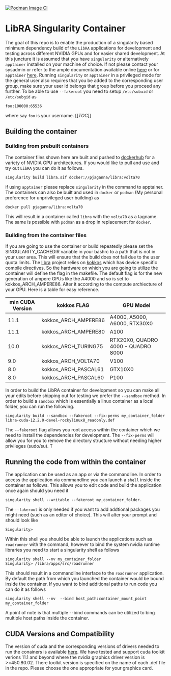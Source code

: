 
[![Podman Image CI](https://github.com/ARDG-NRAO/libra-containers/actions/workflows/docker-img.yml/badge.svg)](https://github.com/ARDG-NRAO/libra-containers/actions/workflows/docker-img.yml)

# LibRA Singularity Container

The goal of this repo is to enable the production of a singularity based minimum dependency  build of the `LibRA` applications for development and testing across different NVIDIA GPUs and for easier shared development. At this juncture it is assumed that you have `singularity` or alternatively `apptainer` installed on your machine of choice. If not please contact your sysadmin or refer to the ample documentation available online [here](https://docs.sylabs.io/guides/3.11/user-guide/index.html) or for `apptainer` [here](https://apptainer.org/docs/admin/main/installation.html). Running `singularity` or `apptainer` in a privileged mode for the general user also requires that you be added to the corresponding user group, make sure your user id belongs that group before you proceed any further. To be able to use `--fakeroot` you need to setup `/etc/subuid` or  `/etc/subgid` as 
```
foo:100000:65536
```
where say `foo` is your username.
[[_TOC_]]

## Building the container

### Building from prebuilt containers
The container files shown here are built and pushed to [dockerhub](https://hub.docker.com/repository/docker/pjaganna/libra/tags?page=1&ordering=last_updated) for a variety of NVIDIA GPU architectures. If you would like to pull and use and try out `LibRA` you can do it as follows. 
```
singularity build libra.sif docker://pjaganna/libra:volta70 
```

if using `apptainer` please replace `singularity` in the command to apptainer. The containers can also be built and used in `docker` or `podman` (My personal preference for unprivileged user building) as 
```
docker pull pjaganna/libra:volta70
```
This will result in a container called `libra` with the `volta70` as a tagname. The same is possible with `podman` as a drop in replacement for `docker`.

### Building from the container files
If you are going to use the container or build repeatedly please set the SINGULARITY_CACHEDIR variable in your bashrc to a path that is not in your user area. This will ensure that the build does not fail due to the user quota limits. The [libra](https://gitlab.nrao.edu/sbhatnag/libra) project relies on [kokkos](https://github.com/kokkos/kokkos/) which has device specific compile directives. So the hardware on which you are going to utilize the container will define the flag in the makefile. The default flag is for the new generation of ampere GPUs like the A4000 and so is set to kokkos_ARCH_AMPERE86. Alter it according to the compute archiecture of your GPU. Here is a table for easy reference.

|min CUDA Version|kokkos FLAG|GPU Model|
|--- |--- |--- |
|11.1|kokkos_ARCH_AMPERE86|A4000, A5000, A6000, RTX30X0|
|11.1|kokkos_ARCH_AMPERE80|A100|
|10.0|kokkos_ARCH_TURING75|RTX20X0, QUADRO 4000 - QUADRO 8000|
|9.0|kokkos_ARCH_VOLTA70|V100|
|8.0|kokkos_ARCH_PASCAL61|GTX10X0|
|8.0|kokkos_ARCH_PASCAL60|P100|

In order to build the LibRA container for development so you can make all your edits before shipping out for testing we prefer the `--sandbox` method. In order to build a `sandbox` which is essentially a linux container as a local folder, you can run the following.

```
singularity build --sandbox --fakeroot --fix-perms my_container_folder libra-cuda-12.2.0-devel-rockylinux8_readonly.def
```
The `--fakeroot` flag allows you root access within the container which we need to install the dependencies for development. The `--fix-perms` will allow you for you to remove the directory structure without needing higher privileges (sudo/su).  T

## Running the code from within the container
The application can be used as an app or via the commandline. In order to access the application via commandline you can launch a `shell` inside the container as follows. This allows you to edit code and build the application once again should you need it
```
singularity shell --writable --fakeroot my_container_folder.
```

The `--fakeroot` is only needed if you want to add addtional packages you might need (such as an editor of choice). This will alter your prompt and should look like 
```
Singularity>
```

Within this shell you should be able to launch the applications such as `roadrunner` with the command, however to bind the system nvidia runtime libraries you need to start a singularity shell as follows
```
singularity shell --nv my_container_folder
Singularity> /libra/apps/src/roadrunner
```
This should result in a commandline interface to the `roadrunner` application. By default the path from which you launched the container would be bound inside the container. If you want to bind additional paths to run code you can do it as follows
```
singularity shell --nv  --bind host_path:container_mount_point my_container_folder
```
A point of note is that multiple --bind commands can be utilized to bing multiple host paths inside the container.


## CUDA Versions and Compatibility

The version of cuda and the corresponding versions of drivers needed to run the conainers is available [here](https://docs.nvidia.com/cuda/cuda-toolkit-release-notes/index.html).
We have tested and support cuda toolkit verions 11.1 and beyond where the nvidia graphics driver version is >=450.80.02. There toolkit version is specified on the name of each .def file in the repo. Please choose the one appropriate for your graphics card.


